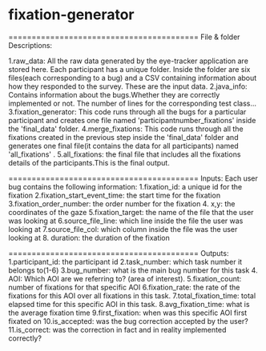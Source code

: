 # fixation-generator

=========================================
File & folder Descriptions:


1.raw_data: All the raw data generated by the eye-tracker application are stored here. Each participant has a unique folder. Inside the folder are six files(each corresponding to a bug) and a CSV containing information about how they responded to the survey. These are the input data.
2.java_info: Contains information about the bugs.Whether they are correctly implemented or not. The number of lines for the corresponding test class...
3.fixation_generator: This code runs through all the bugs for a particular participant and creates one file named 'participantnumber_fixations' inside the 'final_data' folder.
4.merge_fixations: This code runs through all the fixations created in the previous step inside the 'final_data' folder and generates one final file(it contains the data for all participants) named 'all_fixations' .
5.all_fixations: the final file that includes all the fixations details of the participants.This is the final output.

=========================================
Inputs:
Each user bug contains the following information:
1.fixation_id: a unique id for the fixation 
2.fixation_start_event_time: the start time for the fixation
3.fixation_order_number: the order number for the fixation
4. x,y: the coordinates of the gaze
5.fixation_target: the name of the file that the user was looking at
6.source_file_line: which line inside the file the user was looking at
7.source_file_col: which column inside the file was the user looking at
8. duration: the duration of the fixation

=========================================
Outputs:
1.participant_id: the participant id
2.task_number: which task number it belongs to(1-6)
3.bug_number: what is the main bug number for this task
4. AOI: Which AOI are we referring to? (area of interest).
5.fixation_count: number of fixations for that specific AOI
6.fixation_rate: the rate of the fixations for this AOI over all fixations in this task.
7.total_fixation_time: total elapsed time for this specific AOI in this task.
8.avg_fixation_time: what is the average fixation time
9.first_fixation: when was this specific AOI first fixated on
10.is_accepted: was the bug correction accepted by the user?
11.is_correct: was the correction in fact and in reality implemented correctly?

